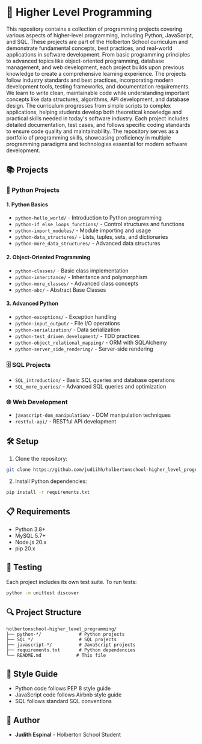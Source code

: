 # 🚀 Higher Level Programming

This repository contains a collection of programming projects covering various aspects of higher-level programming, including Python, JavaScript, and SQL. These projects are part of the Holberton School curriculum and demonstrate fundamental concepts, best practices, and real-world applications in software development. From basic programming principles to advanced topics like object-oriented programming, database management, and web development, each project builds upon previous knowledge to create a comprehensive learning experience. The projects follow industry standards and best practices, incorporating modern development tools, testing frameworks, and documentation requirements. We learn to write clean, maintainable code while understanding important concepts like data structures, algorithms, API development, and database design. The curriculum progresses from simple scripts to complex applications, helping students develop both theoretical knowledge and practical skills needed in today's software industry. Each project includes detailed documentation, test cases, and follows specific coding standards to ensure code quality and maintainability. The repository serves as a portfolio of programming skills, showcasing proficiency in multiple programming paradigms and technologies essential for modern software development.

## 📚 Projects

### 🐍 Python Projects

#### 1. Python Basics
- `python-hello_world/` - Introduction to Python programming
- `python-if_else_loops_functions/` - Control structures and functions
- `python-import_modules/` - Module importing and usage
- `python-data_structures/` - Lists, tuples, sets, and dictionaries
- `python-more_data_structures/` - Advanced data structures

#### 2. Object-Oriented Programming
- `python-classes/` - Basic class implementation
- `python-inheritance/` - Inheritance and polymorphism
- `python-more_classes/` - Advanced class concepts
- `python-abc/` - Abstract Base Classes

#### 3. Advanced Python
- `python-exceptions/` - Exception handling
- `python-input_output/` - File I/O operations
- `python-serialization/` - Data serialization
- `python-test_driven_development/` - TDD practices
- `python-object_relational_mapping/` - ORM with SQLAlchemy
- `python-server_side_rendering/` - Server-side rendering

### 🗄️ SQL Projects
- `SQL_introduction/` - Basic SQL queries and database operations
- `SQL_more_queries/` - Advanced SQL queries and optimization

### 🌐 Web Development
- `javascript-dom_manipulation/` - DOM manipulation techniques
- `restful-api/` - RESTful API development

## 🛠️ Setup

1. Clone the repository:
```bash
git clone https://github.com/judiihh/holbertonschool-higher_level_programming.git
```

2. Install Python dependencies:
```bash
pip install -r requirements.txt
```

## 📋 Requirements
- Python 3.8+
- MySQL 5.7+
- Node.js 20.x
- pip 20.x

## 🧪 Testing
Each project includes its own test suite. To run tests:
```bash
python -m unittest discover
```

## 🔍 Project Structure
```
holbertonschool-higher_level_programming/
├── python-*/              # Python projects
├── SQL_*/                 # SQL projects
├── javascript-*/          # JavaScript projects
├── requirements.txt       # Python dependencies
└── README.md             # This file
```

## 📝 Style Guide
- Python code follows PEP 8 style guide
- JavaScript code follows Airbnb style guide
- SQL follows standard SQL conventions

## **👤 Author**
- **Judith Espinal** - Holberton School Student
